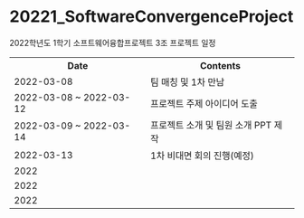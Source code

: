 # 20221_SoftwareConvergenceProject
2022학년도 1학기 소프트웨어융합프로젝트 3조 프로젝트 일정 

<table>
  <th> Date </th>
  <th> Contents </th>
  <tr>
    <td> 2022-03-08 </td>
    <td> 팀 매칭 및 1차 만남 </td>
  </tr>
  <tr>
    <td> 2022-03-08 ~ 2022-03-12 </td>
    <td> 프로젝트 주제 아이디어 도출 </td>
  </tr>
   <tr>
    <td> 2022-03-09 ~ 2022-03-14 </td>
    <td> 프로젝트 소개 및 팀원 소개 PPT 제작 </td>
  </tr>
   <tr>
    <td> 2022-03-13 </td>
    <td> 1차 비대면 회의 진행(예정)</td>
  </tr>
   <tr>
    <td> 2022 </td>
    <td> </td>
  </tr>
   <tr>
    <td> 2022 </td>
    <td> </td>
  </tr>
   <tr>
    <td> 2022 </td>
    <td> </td>
  </tr>
</table>
